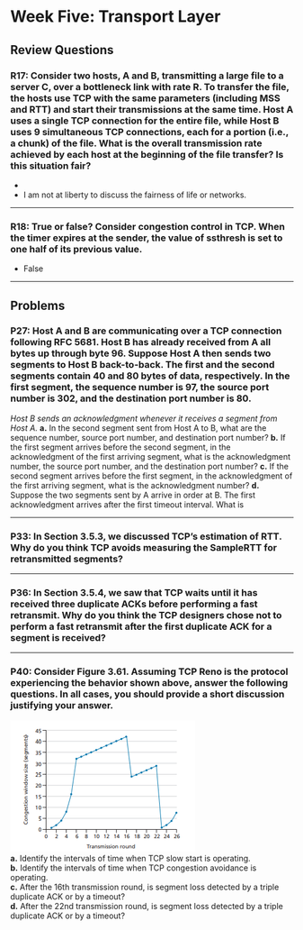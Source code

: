 # Week Five: Transport Layer

## Review Questions

### R17: Consider two hosts, A and B, transmitting a large file to a server C, over a bottleneck link with rate R. To transfer the file, the hosts use TCP with the same parameters (including MSS and RTT) and start their transmissions at the same time. Host A uses a single TCP connection for the entire file, while Host B uses 9 simultaneous TCP connections, each for a portion (i.e., a chunk) of the file. What is the overall transmission rate achieved by each host at the beginning of the file transfer? Is this situation fair?
-
- I am not at liberty to discuss the fairness of life or networks.
***

### R18: True or false? Consider congestion control in TCP. When the timer expires at the sender, the value of ssthresh is set to one half of its previous value.
- False
***

## Problems
### P27: Host A and B are communicating over a TCP connection following RFC 5681. Host B has already received from A all bytes up through byte 96. Suppose Host A then sends two segments to Host B back-to-back. The first and the second segments contain 40 and 80 bytes of data, respectively. In the first segment, the sequence number is 97, the source port number is 302, and the destination port number is 80.
*Host B sends an acknowledgment whenever it receives a segment from Host A.*
**a.** In the second segment sent from Host A to B, what are the sequence number, source port number, and destination port number?
**b.** If the first segment arrives before the second segment, in the acknowledgment of the first arriving segment, what is the acknowledgment number,
the source port number, and the destination port number?
**c.** If the second segment arrives before the first segment, in the acknowledgment of the first arriving segment, what is the acknowledgment number?
**d.** Suppose the two segments sent by A arrive in order at B. The first acknowledgment arrives after the first timeout interval. What is
***

### P33: In Section 3.5.3, we discussed TCP’s estimation of RTT. Why do you think TCP avoids measuring the SampleRTT for retransmitted segments?

***

### P36: In Section 3.5.4, we saw that TCP waits until it has received three duplicate ACKs before performing a fast retransmit. Why do you think the TCP designers chose not to perform a fast retransmit after the first duplicate ACK for a segment is received?

***

### P40: Consider Figure 3.61. Assuming TCP Reno is the protocol experiencing the behavior shown above, answer the following questions. In all cases, you should provide a short discussion justifying your answer.
![Figure 3.61](image.png)<br>
**a.** Identify the intervals of time when TCP slow start is operating.<br>
**b.** Identify the intervals of time when TCP congestion avoidance is operating.<br>
**c.** After the 16th transmission round, is segment loss detected by a triple duplicate ACK or by a timeout?<br>
**d.** After the 22nd transmission round, is segment loss detected by a triple duplicate ACK or by a timeout?<br>